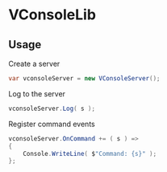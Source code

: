 # VConsoleLib

## Usage

Create a server
```cs
var vconsoleServer = new VConsoleServer();
```

Log to the server
```cs
vconsoleServer.Log( s );
```

Register command events
```cs
vconsoleServer.OnCommand += ( s ) =>
{
	Console.WriteLine( $"Command: {s}" );
};
```